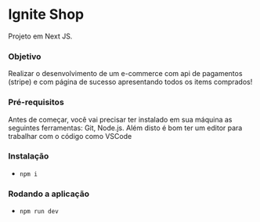 # Ignite Shop

Projeto em Next JS.

### Objetivo
Realizar o desenvolvimento de um e-commerce com api de pagamentos (stripe) e com página de sucesso apresentando todos os items comprados!

### Pré-requisitos
Antes de começar, você vai precisar ter instalado em sua máquina as seguintes ferramentas: Git, Node.js. Além disto é bom ter um editor para trabalhar com o código como VSCode

### Instalação
- `npm i`

### Rodando a aplicação
- `npm run dev`